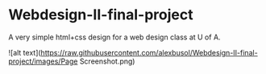 # Webdesign-II-final-project
A very simple html+css design for a web design class at U of A.

![alt text](https://raw.githubusercontent.com/alexbusol/Webdesign-II-final-project/images/Page Screenshot.png)
